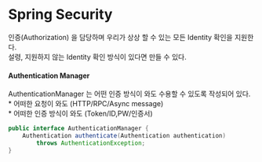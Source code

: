 # Spring Security

인증\(Authorization\) 을 담당하며 우리가 상상 할 수 있는 모든 Identity 확인을 지원한다.   
설령, 지원하지 않는 Identity 확인 방식이 있다면 만들 수 있다.

#### Authentication Manager

AuthenticationManager 는 어떤 인증 방식이 와도 수용할 수 있도록 작성되어 있다.  
\* 어떠한 요청이 와도 \(HTTP/RPC/Async message\)  
\* 어떠한 인증 방식이 와도 \(Token/ID,PW/인증서\)

```java
public interface AuthenticationManager {
    Authentication authenticate(Authentication authentication) 
        throws AuthenticationException;
}
```



